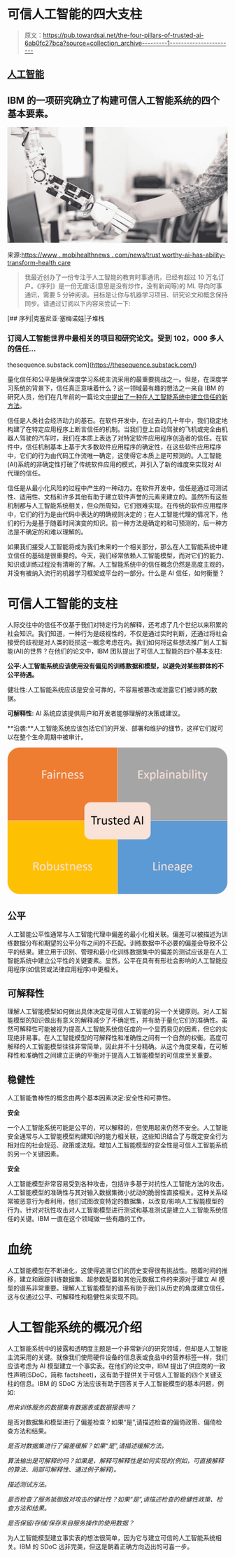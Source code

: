 # 可信人工智能的四大支柱

> 原文：<https://pub.towardsai.net/the-four-pillars-of-trusted-ai-6ab0fc27bca?source=collection_archive---------1----------------------->

## [人工智能](https://towardsai.net/p/category/artificial-intelligence)

## IBM 的一项研究确立了构建可信人工智能系统的四个基本要素。

![](img/5ddd83cfd8c512af3682d50ec9e84bcf.png)

来源:[https://www . mobihealthnews . com/news/trust worthy-ai-has-ability-transform-health care](https://www.mobihealthnews.com/news/trustworthy-ai-has-ability-transform-healthcare)

> 我最近创办了一份专注于人工智能的教育时事通讯，已经有超过 10 万名订户。《序列》是一份无废话(意思是没有炒作，没有新闻等)的 ML 导向时事通讯，需要 5 分钟阅读。目标是让你与机器学习项目、研究论文和概念保持同步。请通过订阅以下内容来尝试一下:

[](https://thesequence.substack.com/) [## 序列|克塞尼亚·塞梅诺娃|子堆栈

### 订阅人工智能世界中最相关的项目和研究论文。受到 102，000 多人的信任…

thesequence.substack.com](https://thesequence.substack.com/) 

量化信任和公平是确保深度学习系统主流采用的最重要挑战之一。但是，在深度学习系统的背景下，信任真正意味着什么？这一领域最有趣的想法之一来自 IBM 的研究人员，他们在几年前的一篇论文[中提出了一种在人工智能系统中建立信任的新方法](https://arxiv.org/abs/1808.07261)。

信任是人类社会经济动力的基石。在软件开发中，在过去的几十年中，我们稳定地构建了在特定应用程序上断言信任的机制。当我们登上自动驾驶的飞机或完全由机器人驾驶的汽车时，我们在本质上表达了对特定软件应用程序创造者的信任。在软件中，信任机制基本上基于大多数软件应用程序的确定性，在这些软件应用程序中，它们的行为由代码工作流唯一确定，这使得它本质上是可预测的。人工智能(AI)系统的非确定性打破了传统软件应用的模式，并引入了新的维度来实现对 AI 代理的信任。

信任是从最小化风险的过程中产生的一种动力。在软件开发中，信任是通过可测试性、适用性、文档和许多其他有助于建立软件声誉的元素来建立的。虽然所有这些机制都与人工智能系统相关，但众所周知，它们很难实现。在传统的软件应用程序中，它们的行为是由代码中表达的明确规则决定的；在人工智能代理的情况下，他们的行为是基于随着时间演变的知识。前一种方法是确定的和可预测的，后一种方法是不确定的和难以理解的。

如果我们接受人工智能将成为我们未来的一个相关部分，那么在人工智能系统中建立信任的基础是很重要的。今天，我们经常依赖人工智能模型，而对它们的能力、知识或训练过程没有清晰的了解。人工智能系统中的信任概念仍然是高度主观的，并没有被纳入流行的机器学习框架或平台的一部分。什么是 AI 信任，如何衡量？

# 可信人工智能的支柱

人际交往中的信任不仅基于我们对特定行为的解释，还考虑了几个世纪以来积累的社会知识。我们知道，一种行为是歧视性的，不仅是通过实时判断，还通过将社会接受的歧视是对人类的贬损这一概念考虑在内。我们如何将这些想法推广到人工智能(AI)的世界？在他们的论文中，IBM 团队提出了可信人工智能的四个基本支柱:

**公平:**人工智能系统应该使用没有偏见的训练数据和模型，以避免对某些群体的不公平待遇**。**

健壮性:人工智能系统应该是安全可靠的，不容易被篡改或泄露它们被训练的数据。

**可解释性:** AI 系统应该提供用户和开发者能够理解的决策或建议。

**沿袭:**人工智能系统应该包括它们的开发、部署和维护的细节，这样它们就可以在整个生命周期中被审计。

![](img/8f7540a364039d6bb4c44ca7d962a588.png)

## 公平

人工智能公平性通常与人工智能代理中偏差的最小化相关联。偏差可以被描述为训练数据分布和期望的公平分布之间的不匹配。训练数据中不必要的偏差会导致不公平的结果。建立用于识别、管理和最小化训练数据集中的偏差的测试应该是在人工智能系统中建立公平性的关键要素。显然，公平在具有有形社会影响的人工智能应用程序(如信贷或法律应用程序)中更相关。

## 可解释性

理解人工智能模型如何做出具体决定是可信人工智能的另一个关键原则。对人工智能模型的知识做出有意义的解释减少了不确定性，并有助于量化它们的准确性。虽然可解释性可能被视为提高人工智能系统信任度的一个显而易见的因素，但它的实现绝非易事。在人工智能模型的可解释性和准确性之间有一个自然的权衡。高度可解释的人工智能模型往往非常简单，因此并不十分精确。从这个角度来看，在可解释性和准确性之间建立正确的平衡对于提高人工智能模型的可信度至关重要。

## 稳健性

人工智能鲁棒性的概念由两个基本因素决定:安全性和可靠性。

**安全**

一个人工智能系统可能是公平的，可以解释的，但使用起来仍然不安全。人工智能安全通常与人工智能模型构建知识的能力相关联，这些知识结合了与既定安全行为相对应的社会规范、政策或法规。增加人工智能模型的安全性是可信人工智能系统的另一个关键因素。

**安全**

人工智能模型非常容易受到各种攻击，包括许多基于对抗性人工智能方法的攻击。人工智能模型的准确性与其对输入数据集微小扰动的脆弱性直接相关。这种关系经常被恶意行为者利用，他们试图改变特定的数据集，以改变/影响人工智能模型的行为。针对对抗性攻击对人工智能模型进行测试和基准测试是建立人工智能系统信任的关键。IBM 一直在这个领域做一些有趣的工作。

# 血统

人工智能模型在不断进化，这使得追溯它们的历史变得很有挑战性。随着时间的推移，建立和跟踪训练数据集、超参数配置和其他元数据工件的来源对于建立 AI 模型的谱系非常重要。理解人工智能模型的谱系有助于我们从历史的角度建立信任，这与仅通过公平、可解释性和稳健性来实现不同。

# 人工智能系统的概况介绍

人工智能系统中的披露和透明度主题是一个非常新兴的研究领域，但却是人工智能主流采用的关键。就像我们使用硬件设备的信息表或食品中的营养标签一样，我们应该考虑为 AI 模型建立一个事实表。在他们的论文中，IBM 提出了供应商的一致性声明(SDoC，简称 factsheet)，这有助于提供关于可信人工智能的四个关键支柱的信息。IBM 的 SDoC 方法应该有助于回答关于人工智能模型的基本问题，例如:

*用来训练服务的数据集有数据表或数据报表吗？*

是否对数据集和模型进行了偏差检查？如果“是”,请描述检查的偏倚政策、偏倚检查方法和结果。

*是否对数据集进行了偏差缓解？如果“是”,请描述缓解方法。*

*算法输出是可解释的吗？如果是，解释可解释性是如何实现的(例如，可直接解释的算法、局部可解释性、通过例子解释)。*

*描述测试方法。*

*是否检查了服务抵御敌对攻击的健壮性？如果“是”,请描述检查的稳健性政策、检查方法和结果。*

*是否保留/存储/保存来自服务操作的使用数据？*

为人工智能模型建立事实表的想法很简单，因为它与建立可信的人工智能系统相关。IBM 的 SDoC 远非完美，但这是朝着正确方向迈出的可喜一步。
